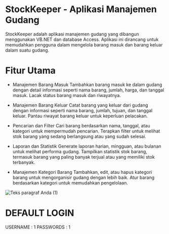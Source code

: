 # StockKeeper - Aplikasi Manajemen Gudang
StockKeeper adalah aplikasi manajemen gudang yang dibangun menggunakan VB.NET dan database Access. Aplikasi ini dirancang untuk memudahkan pengguna dalam mengelola barang masuk dan barang keluar dalam suatu gudang.

# Fitur Utama
- Manajemen Barang Masuk
Tambahkan barang masuk ke dalam gudang dengan detail informasi seperti nama barang, jumlah, harga, dan tanggal masuk.
Lacak status barang masuk dan riwayatnya.

- Manajemen Barang Keluar
Catat barang yang keluar dari gudang dengan informasi seperti nama barang, jumlah, tujuan, dan tanggal keluar.
Pantau riwayat barang keluar untuk keperluan pelacakan.

- Pencarian dan Filter
Cari barang berdasarkan nama, tanggal, atau kategori untuk mempermudah pencarian.
Terapkan filter untuk melihat stok barang yang sedang berlangsung atau yang sudah selesai.

- Laporan dan Statistik
Generate laporan harian, mingguan, atau bulanan untuk melihat performa gudang.
Tampilkan statistik stok barang, termasuk barang yang paling banyak terjual atau yang memiliki stok terbanyak.

- Manajemen Kategori Barang
Tambahkan, edit, atau hapus kategori barang untuk mengorganisir gudang dengan lebih baik.
Atur barang berdasarkan kategori untuk memudahkan pengelolaan.

![Teks paragraf Anda (1)](https://github.com/nurkholiswakhid/StockKeeper-aplikasi_gudang/assets/125814325/15b110fc-c142-4453-89fe-eec2ccfb7472)

# DEFAULT LOGIN
USERNAME   : 1
PASSWORDS  : 1
